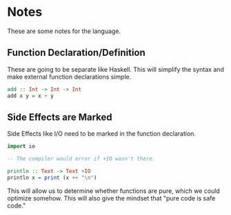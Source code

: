 # Notes

These are some notes for the language.

## Function Declaration/Definition

These are going to be separate like Haskell. This will simplify the
syntax and make external function declarations simple.

```Haskell
add :: Int -> Int -> Int
add x y = x + y
```

## Side Effects are Marked

Side Effects like I/O need to be marked in the function declaration.

```Haskell
import io

-- The compiler would error if +IO wasn't there.

println :: Text -> Text +IO
println x = print (x ++ "\n")
```

This will allow us to determine whether functions are pure, which we
could optimize somehow. This will also give the mindset that "pure code
is safe code."

